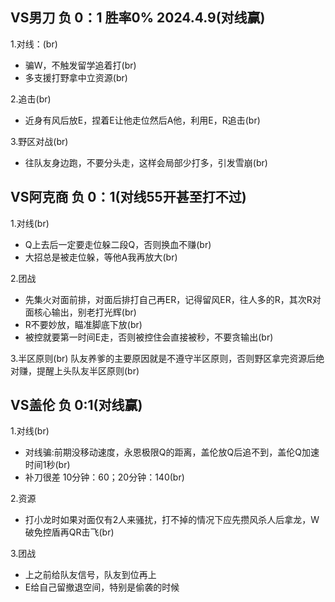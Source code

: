VS男刀 负   0：1 胜率0% 2024.4.9(对线赢)
----
1.对线：(br)
* 骗W，不触发留学追着打(br)
* 多支援打野拿中立资源(br)

2.追击(br)
* 近身有风后放E，捏着E让他走位然后A他，利用E，R追击(br)

3.野区对战(br)
* 往队友身边跑，不要分头走，这样会局部少打多，引发雪崩(br)


VS阿克商 负  0：1(对线55开甚至打不过) 
-----
1.对线(br)
* Q上去后一定要走位躲二段Q，否则换血不赚(br)
* 大招总是被走位躲，等他A我再放大(br)

2.团战
* 先集火对面前排，对面后排打自己再ER，记得留风ER，往人多的R，其次R对面核心输出，别老打光辉(br)
* R不要妙放，瞄准脚底下放(br)
* 被控就要第一时间E走，否则被控住会直接被秒，不要贪输出(br)

3.半区原则(br)
队友养爹的主要原因就是不遵守半区原则，否则野区拿完资源后绝对赚，提醒上头队友半区原则(br)

VS盖伦 负 0:1(对线赢)
----
1.对线(br)
* 对线骗:前期没移动速度，永恩极限Q的距离，盖伦放Q后追不到，盖伦Q加速时间1秒(br)
* 补刀很差 10分钟：60；20分钟：140(br)

2.资源
* 打小龙时如果对面仅有2人来骚扰，打不掉的情况下应先攒风杀人后拿龙，W破免控盾再QR击飞(br)

3.团战
* 上之前给队友信号，队友到位再上
* E给自己留撤退空间，特别是偷袭的时候
